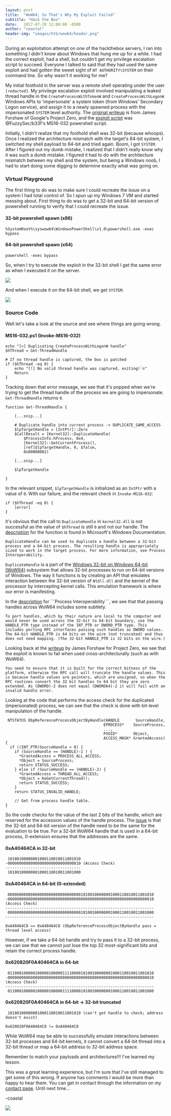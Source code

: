 ```yaml
---
layout: post
title:  "WoW64; So That's Why My Exploit Failed"
subtitle: "Hack the Box"
date:   2017-07-20 12:00:00 -0500
author: "coastal"
header-img: "images/htb/wow64/header.png"
---
```


During an exploitation attempt on one of the hackthebox servers, I ran into something I didn't know about Windows that hung me up for a while. I had the correct exploit, had a shell, but couldn't get my privilege escalation script to succeed. Everyone I talked to said that they had used the same exploit and had gotten the sweet sight of ```NT AUTHORITY\SYSTEM``` on their command line. So why wasn't it working for me?

My initial foothold in the server was a remote shell operating under the user ```[redacted]```. My privilege escalation exploit involved manipulating a leaked thread handle in the ```CreateProcessWithTokenW``` and ```CreateProcessWithLogonW``` Windows APIs to 'impersonate' a system token (from Windows' Secondary Logon service), and assign it to a newly spawned process with the impersonated ```SYSTEM``` level authority. The [original writeup](https://googleprojectzero.blogspot.co.uk/2016/03/exploiting-leaked-thread-handle.html) is from James Forshaw of Google's Project Zero, and the [exploit script](https://github.com/FuzzySecurity/PowerShell-Suite/blob/master/Invoke-MS16-032.ps1) was @FuzzySec/b33f's MS16-032 powershell script. 

Initially, I didn't realize that my foothold shell was 32-bit (because whoops). Once I realized the architecture mismatch with the target's 64-bit system, I switched my shell payload to 64-bit and tried again. Boom, I got ```SYSTEM```. After I figured out my dumb mistake, I realized that I didn't really know why it was such a dumb mistake. I figured it had to do with the architecture mismatch between my shell and the system, but being a Windows noob, I had to start doing some digging to determine exactly what was going on.

### Virtual Playground

The first thing to do was to make sure I could recreate the issue on a system I had total control of. So I spun up my Windows 7 VM and started messing about. First thing to do was to get a 32-bit and 64-bit version of powershell running to verify that I could recreate the issue.

#### 32-bit powershell spawn (x86)

```
%SystemRoot%\syswow64\WindowsPowerShell\v1.0\powershell.exe -exec bypass
```

#### 64-bit powershell spawn (x64) 

```
powershell -exec bypass
```

So, when I try to execute the exploit in the 32-bit shell I get the same error as when I executed it on the server.

<img src="{{ site.baseurl }}/images/htb/wow64/32bit-win7.png">

And when I execute it on the 64-bit shell, we get ```SYSTEM```.

<img src="{{ site.baseurl }}/images/htb/wow64/64bit-win7.png">


### Source Code

Well let's take a look at the source and see where things are going wrong.

#### MS16-032.ps1 (Invoke-MS16-032)

```
echo "[>] Duplicating CreateProcessWithLogonW handle"
$hThread = Get-ThreadHandle

# If no thread handle is captured, the box is patched
if ($hThread -eq 0) {
	echo "[!] No valid thread handle was captured, exiting!`n"
	Return
}
```

Tracking down that error message, we see that it's popped when we're trying to get the thread handle of the process we are going to impersonate. ```Get-ThreadHandle``` returns ```0```.

```
function Get-ThreadHandle {
	
	[...snip...]
	
	# Duplicate handle into current process -> DUPLICATE_SAME_ACCESS
	$lpTargetHandle = [IntPtr]::Zero
	$CallResult = [Kernel32]::DuplicateHandle(
		$ProcessInfo.hProcess, 0x4,
		[Kernel32]::GetCurrentProcess(),
		[ref]$lpTargetHandle, 0, $false,
		0x00000002)

	[...snip...]
	
	$lpTargetHandle

}
```

In the relevant snippet, ```$lpTargetHandle``` is initialized as an ```IntPtr``` with a value of ```0```. With our failure, and the relevant check in ```Invoke-MS16-032```:

```
if ($hThread -eq 0) {
	[error]
}
```

it's obvious that the call to ```DuplicateHandle``` in ```kernel32.dll``` is not successful as the value of ```$hThread``` is still ```0``` and not our handle. The [description](https://msdn.microsoft.com/en-us/library/windows/desktop/ms724251(v=vs.85).aspx) for the function is found in Microsoft's Windows Documentation.

	DuplicateHandle can be used to duplicate a handle between a 32-bit process and a 64-bit process. The resulting handle is appropriately sized to work in the target process. For more information, see Process Interoperability.

```DuplicateHandle``` is a part of the [Windows 32-bit on Windows 64-bit (WoW64)](https://msdn.microsoft.com/en-us/library/windows/desktop/aa384249(v=vs.85).aspx) subsystem that allows 32-bit processes to run on 64-bit versions of Windows. The way it functions is by creating an API that emulates interaction between the 32-bit version of ```Ntdll.dll``` and the kernel of the processor by intercepting kernel calls. This emulation framework is where our error is manifesting.

In the [description](https://msdn.microsoft.com/en-us/library/windows/desktop/aa384231(v=vs.85).aspx) for ```Process Interoperability```, we see that that passing handles across WoW64 includes some subtlety.

	To port handles, which by their nature are local to the computer and would never be used across the 32-bit to 64-bit boundary, use the HANDLE_PTR type instead of the INT_PTR or DWORD_PTR type. This includes porting RPC interfaces passing such handles as DWORD values. The 64-bit HANDLE_PTR is 64 bits on the wire (not truncated) and thus does not need mapping. (The 32-bit HANDLE_PTR is 32 bits on the wire.)

Looking back at the [writeup](https://googleprojectzero.blogspot.co.uk/2016/03/exploiting-leaked-thread-handle.html) by James Forshaw for Project Zero, we see that the exploit is known to fail when used cross-architecturally (such as with WoW64).

	You need to ensure that it is built for the correct bitness of the platform, otherwise the RPC call will truncate the handle values. This is because handle values are pointers, which are unsigned, so when the RPC routines convert the 32 bit handles to 64 bit they are zero extended. As (DWORD)-2 does not equal (DWORD64)-2 it will fail with an invalid handle error.

Looking at the code that performs the access check for the duplicated (impersonated) process, we can see that the check is done with bit-level manipulation of the handle.

```
 NTSTATUS ObpReferenceProcessObjectByHandle(HANDLE       SourceHandle,
                                           EPROCESS*    SourceProcess, 
                                           ..., 
                                           PVOID*       Object, 
                                           ACCESS_MASK* GrantedAccess) {
  if ((INT_PTR)SourceHandle < 0) {
    if (SourceHandle == (HANDLE)-1 ) {
      *GrantedAccess = PROCESS_ALL_ACCESS;
      *Object = SourceProcess;
      return STATUS_SUCCESS;
    } else if (SourceHandle == (HANDLE)-2) {
      *GrantedAccess = THREAD_ALL_ACCESS;
      *Object = KeGetCurrentThread();
      return STATUS_SUCCESS;
    }
    return STATUS_INVALID_HANDLE;
    
    // Get from process handle table.
}
```

So the code checks for the value of the last 2 bits of the handle, which are reserved for the accession values of the handle process. The [issue](https://blogs.msdn.microsoft.com/larryosterman/2005/01/31/transfering-a-pointer-across-processes/) is that the 32-bit and 64-bit version of the handle need to be the same for the evaluation to be true. For a 32-bit WoW64 handle that is used in a 64-bit process, 0-extension ensures that the addresses are the same.

#### 0xA40464CA in 32-bit

```
 10100100000001000110010011001010
-00000000000000000000000000000010 (Access Check)
---------------------------------
 10100100000001000110010011001000
```

#### 0xA40464CA in 64-bit (0-extended)

```
 0000000000000000000000000000000010100100000001000110010011001010
-0000000000000000000000000000000000000000000000000000000000000010 (Access Check)
-----------------------------------------------------------------
 0000000000000000000000000000000010100100000001000110010011001000
-----------------------------------------------------------------
```

```
0xA40464C8 == 0xA40464C8 (ObpReferenceProcessObjectByHandle pass = thread level access)
```

However, if we take a 64-bit handle and try to pass it to a 32-bit process, we can see that we cannot just lose the top 32 most-significant bits and retain the correct process handle.

#### 0x620820F0A40464CA in 64-bit

```
 0110001000001000001000001111000010100100000001000110010011001010
-0000000000000000000000000000000000000000000000000000000000000010 (Access Check)
-----------------------------------------------------------------
 0110001000001000001000001111000010100100000001000110010011001000
```

#### 0x620820F0A40464CA in 64-bit -> 32-bit truncated

```
 10100100000001000110010011001010 (can't get handle to check; address doesn't exist)

```

```
0x620820F0A40464C8 != 0xA40464C8 
```

While WoW64 may be able to successfully emulate interactions between 32-bit processes and 64-bit kernels, it cannot convert a 64-bit thread into a 32-bit thread or map a 64-bit address to 32-bit address space. 

Remember to match your payloads and architectures!!! I've learned my lesson.

This was a great learning experience, but I'm sure that I've still managed to get some of this wrong. If anyone has comments I would be more than happy to hear them. You can get in contact through the information on my [contact page](https://spencerdodd.github.io/spencerdodd.github.io/contact/). Until next time...

-coastal

<img src="{{ site.baseurl }}/images/htb/wow64/iamroot.png">


















